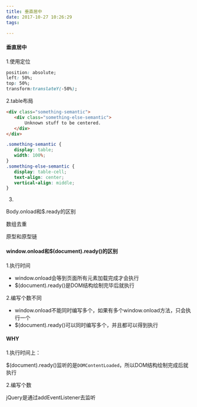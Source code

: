 ```yaml
---
title: 垂直居中
date: 2017-10-27 10:26:29
tags:

---
```


#### 垂直居中

1.使用定位

```css
position: absolute;
left: 50%;
top: 50%;
transform:translateY(-50%);
```

2.table布局

```html
<div class="something-semantic">
   <div class="something-else-semantic">
       Unknown stuff to be centered.
   </div>
</div>
```

```css
.something-semantic {
   display: table;
   width: 100%;
}
.something-else-semantic {
   display: table-cell;
   text-align: center;
   vertical-align: middle;
}
```

3.

Body.onload和$.ready的区别

数组去重

原型和原型链

#### window.onload和$(document).ready()的区别

1.执行时间

- window.onload会等到页面所有元素加载完成才会执行
- $(document).ready()是DOM结构绘制完毕后就执行

2.编写个数不同

- window.onload不能同时编写多个，如果有多个window.onload方法，只会执行一个 
- $(document).ready()可以同时编写多个，并且都可以得到执行 

#### WHY

1.执行时间上：

$(document).ready()监听的是`DOMContentLoaded`，所以DOM结构绘制完成后就执行

2.编写个数

jQuery是通过addEventListener去监听